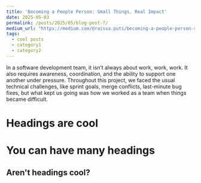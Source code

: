 ```yaml
---
title: 'Becoming a People Person: Small Things, Real Impact'
date: 2025-05-03
permalink: /posts/2025/05/blog-post-7/
medium_url: "https://medium.com/@raissa.puti/becoming-a-people-person-small-things-real-impact-aa531b097d08"
tags:
  - cool posts
  - category1
  - category2
---
```


In a software development team, it isn’t always about work, work, work. It also requires awareness, coordination, and the ability to support one another under pressure. Throughout this project, we faced the usual technical challenges, like sprint goals, merge conflicts, last-minute bug fixes, but what kept us going was how we worked as a team when things became difficult.

Headings are cool
======

You can have many headings
======

Aren't headings cool?
------
